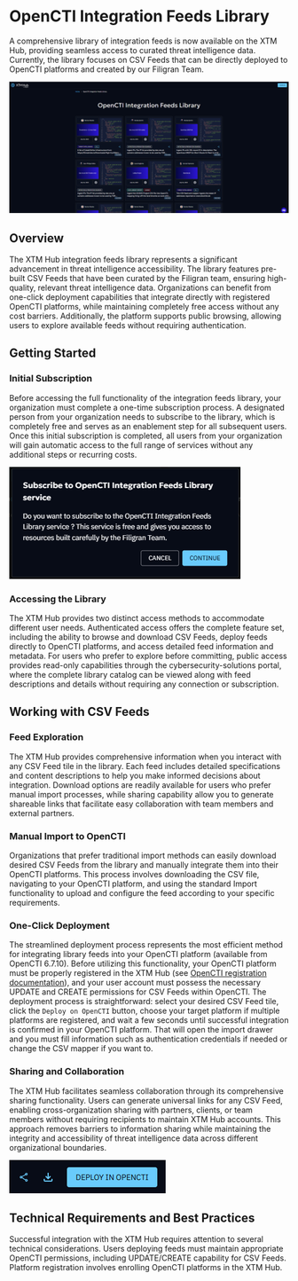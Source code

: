 # OpenCTI Integration Feeds Library

A comprehensive library of integration feeds is now available on the XTM Hub, 
providing seamless access to curated threat intelligence data. 
Currently, the library focuses on CSV Feeds that can be directly deployed to OpenCTI platforms and created by our Filigran Team.

![Integration feeds library](../assets/images/integration-feeds-lib.png)

## Overview
The XTM Hub integration feeds library represents a significant advancement in threat intelligence accessibility. 
The library features pre-built CSV Feeds that have been curated by the Filigran team, 
ensuring high-quality, relevant threat intelligence data.
Organizations can benefit from one-click deployment capabilities that integrate directly with registered OpenCTI platforms, 
while maintaining completely free access without any cost barriers. 
Additionally, the platform supports public browsing, allowing users to explore available feeds without requiring authentication.

## Getting Started
### Initial Subscription
Before accessing the full functionality of the integration feeds library, 
your organization must complete a one-time subscription process. 
A designated person from your organization needs to subscribe to the library, 
which is completely free and serves as an enablement step for all subsequent users. 
Once this initial subscription is completed, all users from your organization will 
gain automatic access to the full range of services without any additional steps or recurring costs.

![Subscribe Integration feeds](../assets/images/subscribe-integration-feeds.png)


### Accessing the Library
The XTM Hub provides two distinct access methods to accommodate different user needs. 
Authenticated access offers the complete feature set, 
including the ability to browse and download CSV Feeds, 
deploy feeds directly to OpenCTI platforms, 
and access detailed feed information and metadata. 
For users who prefer to explore before committing, 
public access provides read-only capabilities through the cybersecurity-solutions portal, 
where the complete library catalog can be viewed along with feed descriptions and 
details without requiring any connection or subscription.

## Working with CSV Feeds
### Feed Exploration
The XTM Hub provides comprehensive information when you interact with any CSV Feed tile in the library. 
Each feed includes detailed specifications and content descriptions to help you make informed decisions about integration. 
Download options are readily available for users who prefer manual import processes, 
while sharing capability allow you to generate shareable links that facilitate easy 
collaboration with team members and external partners.

### Manual Import to OpenCTI
Organizations that prefer traditional import methods can 
easily download desired CSV Feeds from the library and manually integrate them
into their OpenCTI platforms. This process involves downloading the CSV file, 
navigating to your OpenCTI platform, and using the standard Import functionality 
to upload and configure the feed according to your specific requirements. 

### One-Click Deployment
The streamlined deployment process represents the most efficient method for integrating library feeds
into your OpenCTI platform (available from OpenCTI 6.7.10).
Before utilizing this functionality, your OpenCTI platform must be properly registered in the XTM Hub (see [OpenCTI registration documentation](../user/opencti-registration.md)),
and your user account must possess the necessary UPDATE and CREATE permissions for CSV Feeds within OpenCTI. 
The deployment process is straightforward: select your desired CSV Feed tile, click the ```Deploy on OpenCTI``` button, 
choose your target platform if multiple platforms are registered, 
and wait a few seconds until successful integration is confirmed in your OpenCTI platform. 
That will open the import drawer and you must fill information such as authentication credentials if needed or change the CSV mapper if you want to.

### Sharing and Collaboration
The XTM Hub facilitates seamless collaboration through its comprehensive sharing functionality. 
Users can generate universal links for any CSV Feed, enabling cross-organization sharing with partners, 
clients, or team members without requiring recipients to maintain XTM Hub accounts. 
This approach removes barriers to information sharing while maintaining the integrity and
accessibility of threat intelligence data across different organizational boundaries.

![Top right buttons](../assets/images/one-click-deploy.png)

## Technical Requirements and Best Practices
Successful integration with the XTM Hub requires attention to several technical considerations. 
Users deploying feeds must maintain appropriate OpenCTI permissions, 
including UPDATE/CREATE capability for CSV Feeds. 
Platform registration involves enrolling OpenCTI platforms in the XTM Hub.